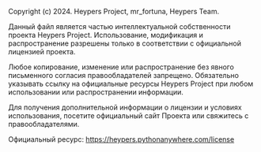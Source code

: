 Copyright (c) 2024. Heypers Project, mr_fortuna, Heypers Team.

Данный файл является частью интеллектуальной собственности проекта Heypers Project.
Использование, модификация и распространение разрешены только в соответствии с официальной лицензией проекта.

Любое копирование, изменение или распространение без явного письменного согласия правообладателей запрещено.
Обязательно указывать ссылку на официальные ресурсы Heypers Project при любом использовании или распространении информации.
                
Для получения дополнительной информации о лицензии и условиях использования, посетите официальный сайт Проекта или свяжитесь с правообладателями.

Официальный ресурс: https://heypers.pythonanywhere.com/license
